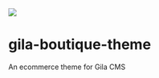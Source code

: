 <img src="https://img.shields.io/github/package-json/v/gilacms/limon-theme.svg">


# gila-boutique-theme
An ecommerce theme for Gila CMS
